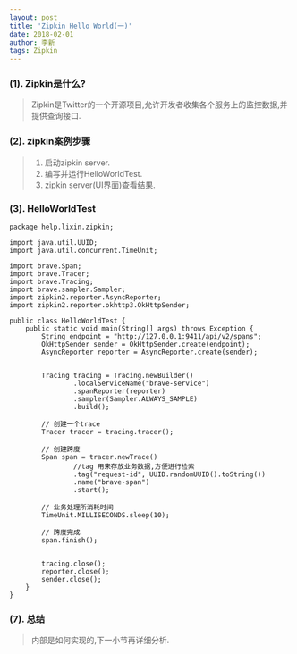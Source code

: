 ```yaml
---
layout: post
title: 'Zipkin Hello World(一)'
date: 2018-02-01
author: 李新
tags: Zipkin
---
```


### (1). Zipkin是什么?
> Zipkin是Twitter的一个开源项目,允许开发者收集各个服务上的监控数据,并提供查询接口.

### (2). zipkin案例步骤
> 1. 启动zipkin server.    
> 2. 编写并运行HelloWorldTest.  
> 3. zipkin server(UI界面)查看结果.   

### (3). HelloWorldTest
```
package help.lixin.zipkin;

import java.util.UUID;
import java.util.concurrent.TimeUnit;

import brave.Span;
import brave.Tracer;
import brave.Tracing;
import brave.sampler.Sampler;
import zipkin2.reporter.AsyncReporter;
import zipkin2.reporter.okhttp3.OkHttpSender;

public class HelloWorldTest {
	public static void main(String[] args) throws Exception {
		String endpoint = "http://127.0.0.1:9411/api/v2/spans";
		OkHttpSender sender = OkHttpSender.create(endpoint);
		AsyncReporter reporter = AsyncReporter.create(sender);
		
		
		Tracing tracing = Tracing.newBuilder()
				.localServiceName("brave-service")
				.spanReporter(reporter)
				.sampler(Sampler.ALWAYS_SAMPLE)
				.build();
		
		// 创建一个trace
		Tracer tracer = tracing.tracer();
		
		// 创建跨度
		Span span = tracer.newTrace()
				//tag 用来存放业务数据,方便进行检索
				.tag("request-id", UUID.randomUUID().toString())
				.name("brave-span")
				.start();
		
		// 业务处理所消耗时间
		TimeUnit.MILLISECONDS.sleep(10);
		
		// 跨度完成
		span.finish();
		
				
		tracing.close();
		reporter.close();
		sender.close();
	}
}
```
### (7). 总结
> 内部是如何实现的,下一小节再详细分析.